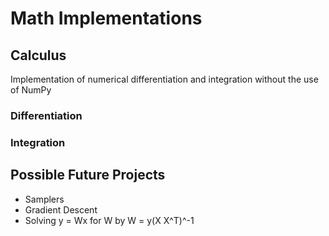 # Math Implementations

## Calculus

Implementation of numerical differentiation and integration without the use of NumPy

### Differentiation

### Integration

## Possible Future Projects

- Samplers
- Gradient Descent
- Solving y = Wx for W by W = y(X X^T)^-1
